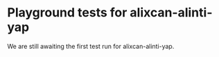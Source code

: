 # Playground tests for alixcan-alinti-yap
We are still awaiting the first test run for alixcan-alinti-yap.
